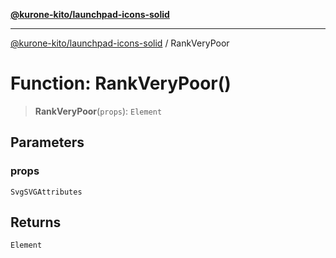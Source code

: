 [**@kurone-kito/launchpad-icons-solid**](../README.md)

***

[@kurone-kito/launchpad-icons-solid](../globals.md) / RankVeryPoor

# Function: RankVeryPoor()

> **RankVeryPoor**(`props`): `Element`

## Parameters

### props

`SvgSVGAttributes`

## Returns

`Element`
